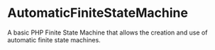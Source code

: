 # AutomaticFiniteStateMachine
A basic PHP Finite State Machine that allows the creation and use of automatic finite state machines.
